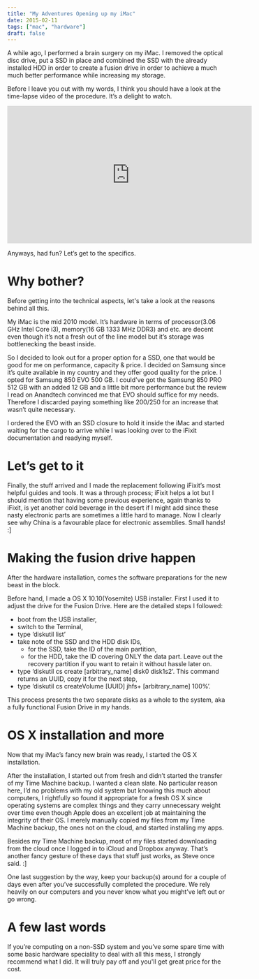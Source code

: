 ```yaml
---
title: "My Adventures Opening up my iMac"
date: 2015-02-11
tags: ["mac", "hardware"]
draft: false
---
```


A while ago, I performed a brain surgery on my iMac. I removed the optical disc drive, put a SSD in place and combined the SSD with the already installed HDD in order to create a fusion drive in order to achieve a much much better performance while increasing my storage.

Before I leave you out with my words, I think you should have a look at the time-lapse video of the procedure. It’s a delight to watch.

<iframe width="560" height="315" src="https://www.youtube.com/embed/MarkAJJpXSo" frameborder="0" allow="autoplay; encrypted-media" allowfullscreen></iframe>

Anyways, had fun? Let’s get to the specifics.

# Why bother?
Before getting into the technical aspects, let's take a look at the reasons behind all this.

My iMac is the mid 2010 model. It’s hardware in terms of processor(3.06 GHz Intel Core i3), memory(16 GB 1333 MHz DDR3) and etc. are decent even though it’s not a fresh out of the line model but it’s storage was bottlenecking the beast inside.

So I decided to look out for a proper option for a SSD, one that would be good for me on performance, capacity & price. I decided on Samsung since it’s quite available in my country and they offer good quality for the price. I opted for Samsung 850 EVO 500 GB. I could’ve got the Samsung 850 PRO 512 GB with an added 12 GB and a little bit more performance but the review I read on Anandtech convinced me that EVO should suffice for my needs. Therefore I discarded paying something like 200$/250$ for an increase that wasn’t quite necessary.

I ordered the EVO with an SSD closure to hold it inside the iMac and started waiting for the cargo to arrive while I was looking over to the iFixit documentation and readying myself.

# Let’s get to it
Finally, the stuff arrived and I made the replacement following iFixit’s most helpful guides and tools. It was a through process; iFixit helps a lot but I should mention that having some previous experience, again thanks to iFixit, is yet another cold beverage in the desert if I might add since these nasty electronic parts are sometimes a little hard to manage. Now I clearly see why China is a favourable place for electronic assemblies. Small hands! :]

# Making the fusion drive happen
After the hardware installation, comes the software preparations for the new beast in the block.

Before hand, I made a OS X 10.10(Yosemite) USB installer. First I used it to adjust the drive for the Fusion Drive. Here are the detailed steps I followed:

- boot from the USB installer,
- switch to the Terminal,
- type ‘diskutil list’
- take note of the SSD and the HDD disk IDs, 
	- for the SSD, take the ID of the main partition,
	- for the HDD, take the ID covering ONLY the data part. Leave out the recovery partition if you want to retain it without hassle later on.
- type ‘diskutil cs create [arbitrary_name] disk0 disk1s2’. This command returns an UUID, copy it for the next step,
- type ‘diskutil cs createVolume [UUID] jhfs+ [arbitrary_name] 100%’.

This process presents the two separate disks as a whole to the system, aka a fully functional Fusion Drive in my hands.

# OS X installation and more
Now that my iMac’s fancy new brain was ready, I started the OS X installation.

After the installation, I started out from fresh and didn’t started the transfer of my Time Machine backup. I wanted a clean slate. No particular reason here, I’d no problems with my old system but knowing this much about computers, I rightfully so found it appropriate for a fresh OS X since operating systems are complex things and they carry unnecessary weight over time even though Apple does an excellent job at maintaining the integrity of their OS. I merely manually copied my files from my Time Machine backup, the ones not on the cloud, and started installing my apps.

Besides my Time Machine backup, most of my files started downloading from the cloud once I logged in to iCloud and Dropbox anyway. That’s another fancy gesture of these days that stuff just works, as Steve once said. :]

One last suggestion by the way, keep your backup(s) around for a couple of days even after you’ve successfully completed the procedure. We rely heavily on our computers and you never know what you might’ve left out or go wrong.

# A few last words
If you’re computing on a non-SSD system and you’ve some spare time with some basic hardware speciality to deal with all this mess, I strongly recommend what I did. It will truly pay off and you'll get great price for the cost.